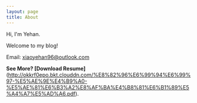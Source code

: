 ```yaml
---
layout: page
title: About
---
```



Hi, I'm Yehan.

Welcome to my blog!

Email: xiaoyehan96@outlook.com


**See More? [Download Resume]**(http://okkrf0epo.bkt.clouddn.com/%E8%82%96%E6%99%94%E6%99%97-%E5%AE%9E%E4%B9%A0-%E5%AE%81%E6%B3%A2%E8%AF%BA%E4%B8%81%E6%B1%89%E5%A4%A7%E5%AD%A6.pdf).

